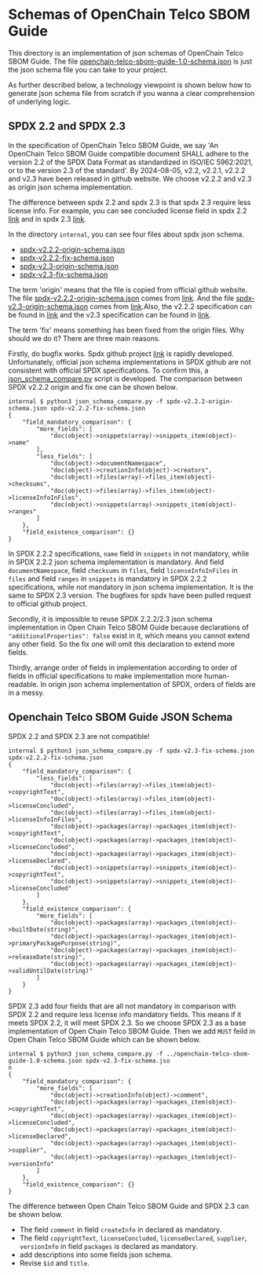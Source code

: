 # Schemas of OpenChain Telco SBOM Guide
This directory is an implementation of json schemas of OpenChain Telco SBOM Guide. The file [openchain-telco-sbom-guide-1.0-schema.json](openchain-telco-sbom-guide-1.0-schema.json) is just the json schema file you can take to your project. 

As further described below, a technology viewpoint is shown below how to generate json schema file from scratch if you wanna a clear comprehension of underlying logic.

## SPDX 2.2 and SPDX 2.3
In the specification of OpenChain Telco SBOM Guide, we say 'An OpenChain Telco SBOM Guide compatible document SHALL adhere to the version 2.2 of the SPDX Data Format as standardized in ISO/IEC 5962:2021, or to the version 2.3 of the standard'. By 2024-08-05, v2.2, v2.2.1, v2.2.2 and v2.3 have been released in github website. We choose v2.2.2 and v2.3 as origin json schema implementation.

The difference between spdx 2.2 and spdx 2.3 is that spdx 2.3 require less license info. For example, you can see concluded license field in spdx 2.2 [link](https://spdx.github.io/spdx-spec/v2.2.2/package-information/#713-concluded-license-field) and in spdx 2.3 [link](https://spdx.github.io/spdx-spec/v2.3/package-information/#713-concluded-license-field).

In the directory `internal`, you can see four files about spdx json schema. 
- [spdx-v2.2.2-origin-schema.json](internal/spdx-v2.2.2-origin-schema.json)
- [spdx-v2.2.2-fix-schema.json](internal/spdx-v2.2.2-fix-schema.json)
- [spdx-v2.3-origin-schema.json](internal/spdx-v2.3-origin-schema.json)
- [spdx-v2.3-fix-schema.json](internal/spdx-v2.3-fix-schema.json)

The term 'origin' means that the file is copied from official github website. The file [spdx-v2.2.2-origin-schema.json](internal/spdx-v2.2.2-origin-schema.json) comes from [link](https://github.com/spdx/spdx-spec/blob/v2.2.2/schemas/spdx-schema.json). And the file [spdx-v2.3-origin-schema.json](internal/spdx-v2.3-origin-schema.json) comes from [link](https://github.com/spdx/spdx-spec/blob/v2.3/schemas/spdx-schema.json).Also, the v2.2.2 specification can be found in [link](https://spdx.github.io/spdx-spec/v2.2.2/) and the v2.3 specification can be found in [link](https://spdx.github.io/spdx-spec/v2.3/).

The term 'fix' means something has been fixed from the origin files. Why should we do it? There are three main reasons. 

Firstly, do bugfix works. Spdx github project [link](https://github.com/spdx/spdx-spec/) is rapidly developed. Unfortunately, official json schema implementations in SPDX github are not consistent with official SPDX specifications. To confirm this, a [json_schema_compare.py](internal/json_schema_compare.py) script is developed. The comparison between SPDX v2.2.2 origin and fix one can be shown below.

```
internal $ python3 json_schema_compare.py -f spdx-v2.2.2-origin-schema.json spdx-v2.2.2-fix-schema.json 
{
    "field_mandatory_comparison": {
        "more_fields": [
            "doc(object)->snippets(array)->snippets_item(object)->name"
        ],
        "less_fields": [
            "doc(object)->documentNamespace",
            "doc(object)->creationInfo(object)->creators",
            "doc(object)->files(array)->files_item(object)->checksums",
            "doc(object)->files(array)->files_item(object)->licenseInfoInFiles",
            "doc(object)->snippets(array)->snippets_item(object)->ranges"
        ]
    },
    "field_existence_comparison": {}
}
```
In SPDX 2.2.2 specifications, `name` field in `snippets` in not mandatory, while in SPDX 2.2.2 json schema implementation is mandatory. And field `documentNamespace`, field `checksums` in `files`, field `licenseInfoInFiles` in `files` and field `ranges` in `snippets` is mandatory in SPDX 2.2.2 specifications, while not mandatory in json schema implementation. It is the same to SPDX 2.3 version. The bugfixes for spdx have been pulled request to official github project.

Secondly, it is impossible to reuse SPDX 2.2.2/2.3 json schema implementation in Open Chain Telco SBOM Guide because declarations of `"additionalProperties": false` exist in it, which means you cannot extend any other field. So the fix one will omit this declaration to extend more fields.

Thirdly, arrange order of fields in implementation according to order of fields in official specifications to make implementation more human-readable. In origin json schema implementation of SPDX, orders of fields are in a messy.

## Openchain Telco SBOM Guide JSON Schema
SPDX 2.2 and SPDX 2.3 are not compatible!
```
internal $ python3 json_schema_compare.py -f spdx-v2.3-fix-schema.json spdx-v2.2.2-fix-schema.json 
{
    "field_mandatory_comparison": {
        "less_fields": [
            "doc(object)->files(array)->files_item(object)->copyrightText",
            "doc(object)->files(array)->files_item(object)->licenseConcluded",
            "doc(object)->files(array)->files_item(object)->licenseInfoInFiles",
            "doc(object)->packages(array)->packages_item(object)->copyrightText",
            "doc(object)->packages(array)->packages_item(object)->licenseConcluded",
            "doc(object)->packages(array)->packages_item(object)->licenseDeclared",
            "doc(object)->snippets(array)->snippets_item(object)->copyrightText",
            "doc(object)->snippets(array)->snippets_item(object)->licenseConcluded"
        ]
    },
    "field_existence_comparison": {
        "more_fields": [
            "doc(object)->packages(array)->packages_item(object)->builtDate(string)",
            "doc(object)->packages(array)->packages_item(object)->primaryPackagePurpose(string)",
            "doc(object)->packages(array)->packages_item(object)->releaseDate(string)",
            "doc(object)->packages(array)->packages_item(object)->validUntilDate(string)"
        ]
    }
}
```
SPDX 2.3 add four fields that are all not mandatory in comparison with SPDX 2.2 and require less license info mandatory fields. This means if it meets SPDX 2.2, it will meet SPDX 2.3. So we choose SPDX 2.3 as a base implementation of Open Chain Telco SBOM Guide. Then we add `MUST` feild in Open Chain Telco SBOM Guide which can be shown below.
```
internal $ python3 json_schema_compare.py -f ../openchain-telco-sbom-guide-1.0-schema.json spdx-v2.3-fix-schema.jso
n
{
    "field_mandatory_comparison": {
        "more_fields": [
            "doc(object)->creationInfo(object)->comment",
            "doc(object)->packages(array)->packages_item(object)->copyrightText",
            "doc(object)->packages(array)->packages_item(object)->licenseConcluded",
            "doc(object)->packages(array)->packages_item(object)->licenseDeclared",
            "doc(object)->packages(array)->packages_item(object)->supplier",
            "doc(object)->packages(array)->packages_item(object)->versionInfo"
        ]
    },
    "field_existence_comparison": {}
}
```
The difference between Open Chain Telco SBOM Guide and SPDX 2.3 can be shown below.
- The field `comment` in field `createInfo` in declared as mandatory.
- The field `copyrightText`, `licenseConcluded`, `licenseDeclared`, `supplier`, `versionInfo` in field `packages` is declared as mandatory. 
- add descriptions into some fields json schema.
- Revise `$id` and `title`.